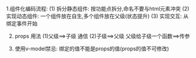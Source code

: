 1.组件化编码流程:
  (1) 拆分静态组件: 按功能点拆分,命名不要与html元素冲突
  (2) 实现动态组件: 一个组件放在自生,多个组件放在父级(状态提升)
  (3) 实现交互: 从绑定事件开始

2. props 用法
  (1)父级==>子级 通信
  (2)子级==>父级 父级给子级一个函数==>传参
  
3. 使用v-model禁忌: 绑定的值不能是props的值(props的值不可修改)